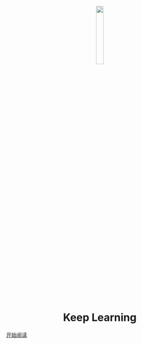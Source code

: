 <p align="center">
<img src="https://i.loli.net/2019/07/09/5d23fce850e1567182.png" width="20%"/>
</p>

<h1 align="center">Keep Learning</h1>

[开始阅读](#面试题)

